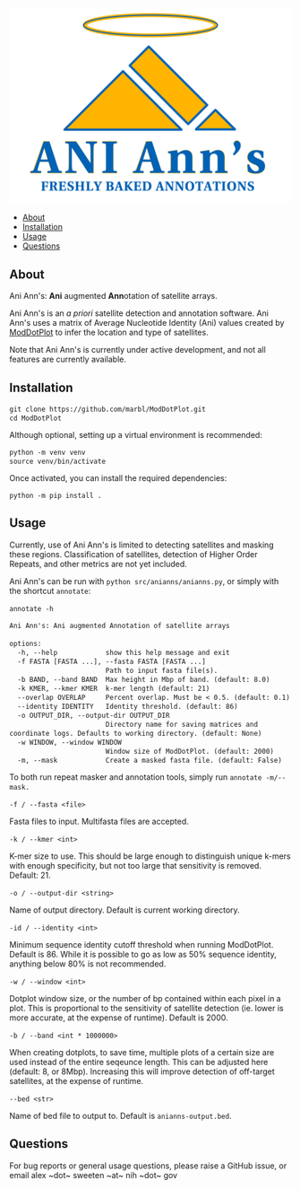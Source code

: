 ![](images/anianns_logo.png)

- [About](#about)
- [Installation](#installation)
- [Usage](#usage)
- [Questions](#questions)


## About
Ani Ann's: **Ani** augmented **Ann**otation of satellite arrays.

Ani Ann's is an _a priori_ satellite detection and annotation software. Ani Ann's uses a matrix of Average Nucleotide Identity (Ani) values created by [ModDotPlot](https://github.com/marbl/ModDotPlot) to infer the location and type of satellites. 

Note that Ani Ann's is currently under active development, and not all features are currently available.

## Installation

```
git clone https://github.com/marbl/ModDotPlot.git
cd ModDotPlot
```

Although optional, setting up a virtual environment is recommended:

```
python -m venv venv
source venv/bin/activate
```

Once activated, you can install the required dependencies:

```
python -m pip install .
```

## Usage

Currently, use of Ani Ann's is limited to detecting satellites and masking these regions. Classification of satellites, detection of Higher Order Repeats, and other metrics are not yet included. 

Ani Ann's can be run with `python src/anianns/anianns.py`, or simply with the shortcut `annotate`:

`annotate -h`

```
Ani Ann's: Ani augmented Annotation of satellite arrays

options:
  -h, --help            show this help message and exit
  -f FASTA [FASTA ...], --fasta FASTA [FASTA ...]
                        Path to input fasta file(s).
  -b BAND, --band BAND  Max height in Mbp of band. (default: 8.0)
  -k KMER, --kmer KMER  k-mer length (default: 21)
  --overlap OVERLAP     Percent overlap. Must be < 0.5. (default: 0.1)
  --identity IDENTITY   Identity threshold. (default: 86)
  -o OUTPUT_DIR, --output-dir OUTPUT_DIR
                        Directory name for saving matrices and coordinate logs. Defaults to working directory. (default: None)
  -w WINDOW, --window WINDOW
                        Window size of ModDotPlot. (default: 2000)
  -m, --mask            Create a masked fasta file. (default: False)
```
To both run repeat masker and annotation tools, simply run `annotate -m/--mask.`

`-f / --fasta <file>`

Fasta files to input. Multifasta files are accepted. 

`-k / --kmer <int>`

K-mer size to use. This should be large enough to distinguish unique k-mers with enough specificity, but not too large that sensitivity is removed. Default: 21.

`-o / --output-dir <string>`

Name of output directory. Default is current working directory.

`-id / --identity <int>`

Minimum sequence identity cutoff threshold when running ModDotPlot. Default is 86. While it is possible to go as low as 50% sequence identity, anything below 80% is not recommended. 

`-w / --window <int>`

Dotplot window size, or the number of bp contained within each pixel in a plot. This is proportional to the sensitivity of satellite detection (ie. lower is more accurate, at the expense of runtime). Default is 2000.

`-b / --band <int * 1000000>`

When creating dotplots, to save time, multiple plots of a certain size are used instead of the entire seqeunce length. This can be adjusted here (default: 8, or 8Mbp). Increasing this will improve detection of off-target satellites, at the expense of runtime.

`--bed <str>`

Name of bed file to output to. Default is `anianns-output.bed`. 

## Questions

For bug reports or general usage questions, please raise a GitHub issue, or email alex ~dot~ sweeten ~at~ nih ~dot~ gov
